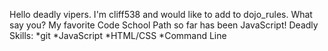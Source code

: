 Hello deadly vipers. I'm cliff538 and would like to add to dojo_rules. What say you?
My favorite Code School Path so far has been JavaScript!
Deadly Skills:
*git
*JavaScript
*HTML/CSS
*Command Line
